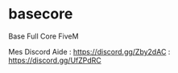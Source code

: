 # basecore

Base Full Core FiveM 

Mes Discord Aide : https://discord.gg/Zby2dAC : https://discord.gg/UfZPdRC
